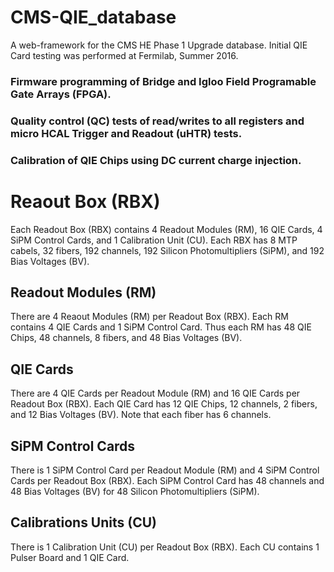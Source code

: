 # CMS-QIE_database
A web-framework for the CMS HE Phase 1 Upgrade database. Initial QIE Card testing was performed at Fermilab, Summer 2016.
### Firmware programming of Bridge and Igloo Field Programable Gate Arrays (FPGA).
### Quality control (QC) tests of read/writes to all registers and micro HCAL Trigger and Readout (uHTR) tests.
### Calibration of QIE Chips using DC current charge injection.
# Reaout Box (RBX)
Each Readout Box (RBX) contains 4 Readout Modules (RM), 16 QIE Cards, 4 SiPM Control Cards, and 1 Calibration Unit (CU).
Each RBX has 8 MTP cabels, 32 fibers, 192 channels, 192 Silicon Photomultipliers (SiPM), and 192 Bias Voltages (BV).
## Readout Modules (RM)
There are 4 Reaout Modules (RM) per Readout Box (RBX). Each RM contains 4 QIE Cards and 1 SiPM Control Card. Thus each RM has 48 QIE Chips, 48 channels, 8 fibers, and 48 Bias Voltages (BV). 
## QIE Cards
There are 4 QIE Cards per Readout Module (RM) and 16 QIE Cards per Readout Box (RBX). Each QIE Card has 12 QIE Chips, 12 channels, 2 fibers, and 12 Bias Voltages (BV). Note that each fiber has 6 channels.
## SiPM Control Cards
There is 1 SiPM Control Card per Readout Module (RM) and 4 SiPM Control Cards per Readout Box (RBX). Each SiPM Control Card has 48 channels and 48 Bias Voltages (BV) for 48 Silicon Photomultipliers (SiPM).
## Calibrations Units (CU)
There is 1 Calibration Unit (CU) per Readout Box (RBX). Each CU contains 1 Pulser Board and 1 QIE Card.
